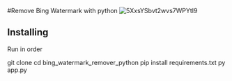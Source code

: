 #Remove Bing Watermark with python
![5XxsYSbvt2wvs7WPYtI9](https://github.com/AmirHosseinAsa/bing_watermark_remover_python/assets/92585902/0db71872-c2cf-440e-94fb-ba176456a113)

## Installing
Run in order 

git clone 
cd bing_watermark_remover_python
pip install requirements.txt
py app.py
